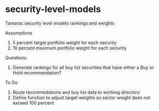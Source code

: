 # security-level-models
Tamarac security level models rankings and weights

Assumptions

1. 5 percent target portfolio weight for each security
2. 10 percent maximum portfolio weight for each security

Questions

1. Generate rankings for all buy list securities that have either a Buy or Hold recommendation?

To Do

1. Route recommedations and buy list data to working directory
2. Define function to adjust target weights so sector weight does not exceed 100 percent